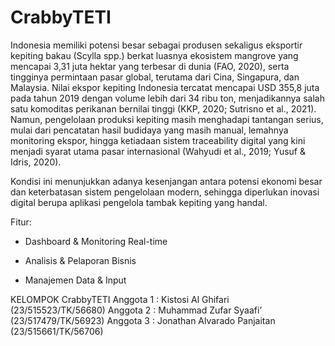 # CrabbyTETI
Indonesia memiliki potensi besar sebagai produsen sekaligus eksportir kepiting bakau (Scylla spp.) berkat luasnya ekosistem mangrove yang mencapai 3,31 juta hektar yang terbesar di dunia (FAO, 2020), serta tingginya permintaan pasar global, terutama dari Cina, Singapura, dan Malaysia. Nilai ekspor kepiting Indonesia tercatat mencapai USD 355,8 juta pada tahun 2019 dengan volume lebih dari 34 ribu ton, menjadikannya salah satu komoditas perikanan bernilai tinggi (KKP, 2020; Sutrisno et al., 2021). Namun, pengelolaan produksi kepiting masih menghadapi tantangan serius, mulai dari pencatatan hasil budidaya yang masih manual, lemahnya monitoring ekspor, hingga ketiadaan sistem traceability digital yang kini menjadi syarat utama pasar internasional (Wahyudi et al., 2019; Yusuf & Idris, 2020).   

Kondisi ini menunjukkan adanya kesenjangan antara potensi ekonomi besar dan keterbatasan sistem pengelolaan modern, sehingga diperlukan inovasi digital berupa aplikasi pengelola tambak kepiting yang handal.   

Fitur:  
- Dashboard & Monitoring Real-time  

- Analisis & Pelaporan Bisnis  

- Manajemen Data & Input  

KELOMPOK CrabbyTETI
Anggota 1 : Kistosi Al Ghifari (23/515523/TK/56680) 
Anggota 2 : Muhammad Zufar Syaafi’ (23/517479/TK/56923) 
Anggota 3 : Jonathan Alvarado Panjaitan (23/515661/TK/56706)
